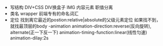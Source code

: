 - 写结构
    DIV+CSS DIV换盒子
    IMG 内容元素
    职值分离
- 类名 wrapper 前端专有的命名词汇
- 定位 
    找到离它最近的postion:relative|absolute的父级元素定位
    如果找不到，就找最顶层的body
-animation
    animation-direction:reverse(反向旋转), alternate(正一下反一下)
    animation-timing-function:linear(线性匀速)
    animation-dilay:2s